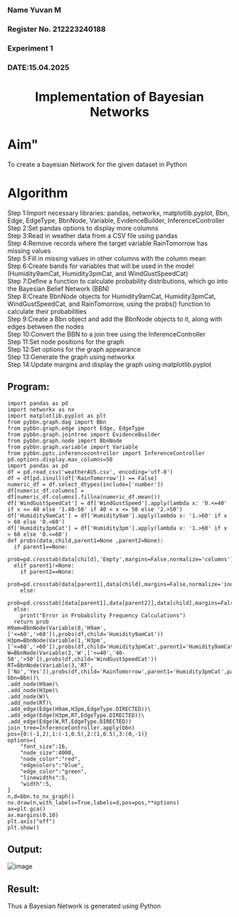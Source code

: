 <H3> Name Yuvan M </H3>
<H3>Register No. 212223240188</H3>
<H3> Experiment 1</H3>
<H3>DATE:15.04.2025</H3>
<H1 ALIGN=CENTER> Implementation of Bayesian Networks</H1>
<H1>Aim"</H1> 
    To create a bayesian Network for the given dataset in Python
<H1>Algorithm</H1>
Step 1:Import necessary libraries: pandas, networkx, matplotlib.pyplot, Bbn, Edge, EdgeType, BbnNode, Variable, EvidenceBuilder, InferenceController<br/>
Step 2:Set pandas options to display more columns<br/>
Step 3:Read in weather data from a CSV file using pandas<br/>
Step 4:Remove records where the target variable RainTomorrow has missing values<br/>
Step 5:Fill in missing values in other columns with the column mean<br/>
Step 6:Create bands for variables that will be used in the model (Humidity9amCat, Humidity3pmCat, and WindGustSpeedCat)<br/>
Step 7:Define a function to calculate probability distributions, which go into the Bayesian Belief Network (BBN)<br/>
Step 8:Create BbnNode objects for Humidity9amCat, Humidity3pmCat, WindGustSpeedCat, and RainTomorrow, using the probs() function to calculate their probabilities<br/>
Step 9:Create a Bbn object and add the BbnNode objects to it, along with edges between the nodes<br/>
Step 10:Convert the BBN to a join tree using the InferenceController<br/>
Step 11:Set node positions for the graph<br/>
Step 12:Set options for the graph appearance<br/>
Step 13:Generate the graph using networkx<br/>
Step 14:Update margins and display the graph using matplotlib.pyplot<br/>

## Program:
```
import pandas as pd
import networkx as nx
import matplotlib.pyplot as plt
from pybbn.graph.dag import Bbn
from pybbn.graph.edge import Edge, EdgeType
from pybbn.graph.jointree import EvidenceBuilder
from pybbn.graph.node import BbnNode
from pybbn.graph.variable import Variable
from pybbn.pptc.inferencecontroller import InferenceController
pd.options.display.max_columns=50
import pandas as pd
df = pd.read_csv('weatherAUS.csv', encoding='utf-8')
df = df[pd.isnull(df['RainTomorrow']) == False]
numeric_df = df.select_dtypes(include=['number'])
df[numeric_df.columns] = df[numeric_df.columns].fillna(numeric_df.mean())
df['WindGustSpeedCat'] = df['WindGustSpeed'].apply(lambda x: '0.<=40' if x <= 40 else '1.40-50' if 40 < x <= 50 else '2.>50')
df['Humidity9amCat'] = df['Humidity9am'].apply(lambda x: '1.>60' if x > 60 else '0.<60')
df['Humidity3pmCat'] = df['Humidity3pm'].apply(lambda x: '1.>60' if x > 60 else '0.<=60')
def probs(data,child,parent1=None ,parent2=None):
  if parent1==None:
    prob=pd.crosstab(data[child],'Empty',margins=False,normalize='columns').sort_index().to_numpy().reshape(-1).tolist()
  elif parent1!=None:
    if parent2==None:
      prob=pd.crosstab(data[parent1],data[child],margins=False,normalize='index').sort_index().to_numpy().reshape(-1).tolist()
    else:
      prob=pd.crosstab([data[parent1],data[parent2]],data[child],margins=False,normalize='index').sort_index().to_numpy().reshape(-1).tolist()
  else:
    print("Error in Probability Frequency Calculations")
  return prob
H9am=BbnNode(Variable(0,'H9am',['<=60','>60']),probs(df,child='Humidity9amCat'))
H3pm=BbnNode(Variable(1,'H3pm',['<=60','>60']),probs(df,child='Humidity3pmCat',parent1='Humidity9amCat'))
W=BbnNode(Variable(2,'W',['<=40','40-50','>50']),probs(df,child='WindGustSpeedCat'))
RT=BbnNode(Variable(3,'RT',['No','Yes']),probs(df,child='RainTomorrow',parent1='Humidity3pmCat',parent2='WindGustSpeedCat'))
bbn=Bbn()\
.add_node(H9am)\
.add_node(H3pm)\
.add_node(W)\
.add_node(RT)\
.add_edge(Edge(H9am,H3pm,EdgeType.DIRECTED))\
.add_edge(Edge(H3pm,RT,EdgeType.DIRECTED))\
.add_edge(Edge(W,RT,EdgeType.DIRECTED))
join_tree=InferenceController.apply(bbn)
pos={0:(-1,2),1:(-1,0.5),2:(1,0.5),3:(0,-1)}
options={
    "font_size":16,
    "node_size":4000,
    "node_color":"red",
    "edgecolors":"blue",
    "edge_color":"green",
    "linewidths":5,
    "width":5,
}
n,d=bbn.to_nx_graph()
nx.draw(n,with_labels=True,labels=d,pos=pos,**options)
ax=plt.gca()
ax.margins(0.10)
plt.axis("off")
plt.show()
```
## Output:
![image](https://github.com/user-attachments/assets/e36e15cc-a7ab-477a-b0e6-a73713b0a0f8)

## Result:
   Thus a Bayesian Network is generated using Python

